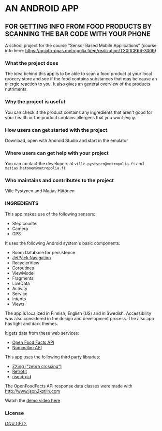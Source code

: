 # AN ANDROID APP
## FOR GETTING INFO FROM FOOD PRODUCTS BY SCANNING THE BAR CODE WITH YOUR PHONE
A school project for the course "Sensor Based Mobile Applications" (course info here: 
https://opinto-opas.metropolia.fi/en/realization/TX00CK66-3009)

### What the project does
The idea behind this app is to be able to scan a food product at your local grocery store and see if the food contains substances that may be cause an allergic reaction to you. It also gives an general overview of the products nutriments.

### Why the project is useful
You can check if the product contains any ingredients that aren't good for your health or the product contains allergens that you wont enjoy.

### How users can get started with the project
Download, open with Android Studio and start in the emulator

### Where users can get help with your project
You can contact the developers at `ville.pystynen@metropolia.fi` and `matias.hatonen@metropolia.fi`

### Who maintains and contributes to the project
Ville Pystynen and Matias Hätönen


### INGREDIENTS

This app makes use of the following sensors:
- Step counter
- Camera
- GPS

It uses the following Android system's basic components:
- Room Database for persistence
- [JetPack Navigation](https://developer.android.com/guide/navigation)
- RecyclerView
- Coroutines
- ViewModel
- Fragments
- LiveData
- Activity
- Service
- Intents
- Views

The app is localized in Finnish, English (US) and in Swedish.
Accessibility was also considered in the design and development process. The also app has light and dark themes.

It gets data from these web services:
- [Open Food Facts API](https://world.openfoodfacts.org/)
- [Nominatim API](https://nominatim.openstreetmaps.org/)

This app uses the following third party libraries:
- [ZXing ("zebra crossing")](https://github.com/zxing/zxing)
- [Retrofit](https://square.github.io/retrofit/)
- [osmdroid](https://github.com/osmdroid/osmdroid)

The OpenFoodFacts API response data classes were made with http://www.json2kotlin.com


Watch the [demo video here](https://www.youtube.com/watch?v=mHMcfrbAZeI 
"Solita Dev Academy 2021 programming assignment")

### License
[GNU GPL2](https://www.gnu.org/licenses/old-licenses/gpl-2.0.html)
